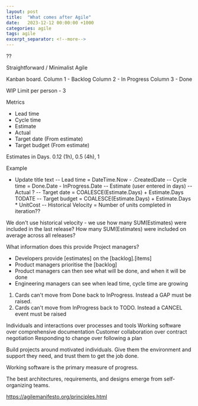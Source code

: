```yaml
---
layout: post
title:  "What comes after Agile"
date:   2023-12-12 00:00:00 +1000
categories: agile
tags: agile
excerpt_separator: <!--more-->
---
```


??

<!--more-->

Straightforward / Minimalist Agile

Kanban board.
Column 1 - Backlog
Column 2 - In Progress
Column 3 - Done

WIP Limit per person - 3

Metrics
- Lead time
- Cycle time
- Estimate
- Actual
- Target date (From estimate)
- Target budget (From estimate)

Estimates in Days. 0.12 (1h), 0.5 (4h), 1

Example
- Update title text
-- Lead time = DateTime.Now - .CreatedDate
-- Cycle time = Done.Date - InProgress.Date
-- Estimate (user entered in days)
-- Actual ?
-- Target date = COALESCE(Estimate.Days) + Estimate.Days TODATE
-- Target budget = COALESCE(Estimate.Days) + Estimate.Days * UnitCost
-- Historical Velocity = Number of units completed in iteration??

We don't use historical velocity - we use how many SUM(Estimates) were included in the last release? How many SUM(Estimates) were included on average across all releases?


What information does this provide Project managers?
- Developers provide [estimates] on the [backlog].[items]
- Product managers prioritise the [backlog]
- Product managers can then see what will be done, and when it will be done
- Engineering managers can see when lead time, cycle time are growing


1. Cards can't move from Done back to InProgress. Instead a GAP must be raised.
2. Cards can't move from InProgress back to TODO. Instead a CANCEL event must be raised

Individuals and interactions over processes and tools
Working software over comprehensive documentation
Customer collaboration over contract negotiation
Responding to change over following a plan

Build projects around motivated individuals.
Give them the environment and support they need,
and trust them to get the job done.

Working software is the primary measure of progress.

The best architectures, requirements, and designs
emerge from self-organizing teams.

https://agilemanifesto.org/principles.html
